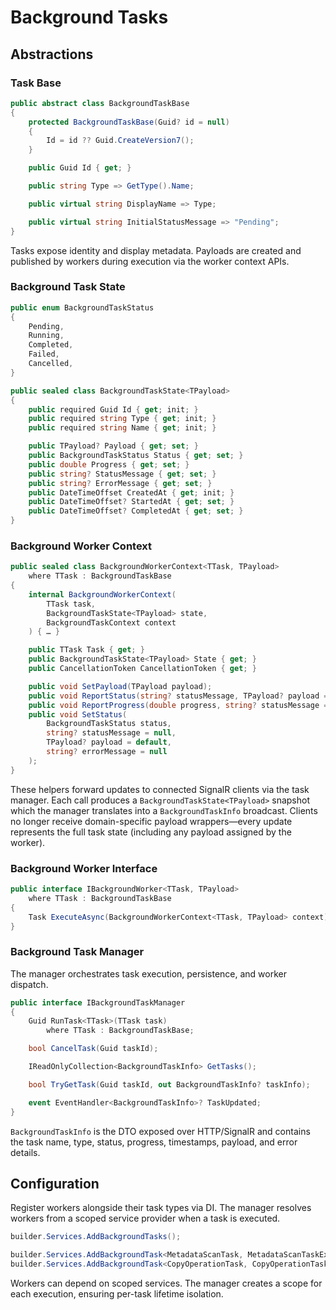 # Background Tasks

## Abstractions

### Task Base

```csharp
public abstract class BackgroundTaskBase
{
    protected BackgroundTaskBase(Guid? id = null)
    {
        Id = id ?? Guid.CreateVersion7();
    }

    public Guid Id { get; }

    public string Type => GetType().Name;

    public virtual string DisplayName => Type;

    public virtual string InitialStatusMessage => "Pending";
}
```

Tasks expose identity and display metadata. Payloads are created and published by workers during execution via the worker context APIs.

### Background Task State

```csharp
public enum BackgroundTaskStatus
{
    Pending,
    Running,
    Completed,
    Failed,
    Cancelled,
}

public sealed class BackgroundTaskState<TPayload>
{
    public required Guid Id { get; init; }
    public required string Type { get; init; }
    public required string Name { get; init; }

    public TPayload? Payload { get; set; }
    public BackgroundTaskStatus Status { get; set; }
    public double Progress { get; set; }
    public string? StatusMessage { get; set; }
    public string? ErrorMessage { get; set; }
    public DateTimeOffset CreatedAt { get; init; }
    public DateTimeOffset? StartedAt { get; set; }
    public DateTimeOffset? CompletedAt { get; set; }
}
```

### Background Worker Context

```csharp
public sealed class BackgroundWorkerContext<TTask, TPayload>
    where TTask : BackgroundTaskBase
{
    internal BackgroundWorkerContext(
        TTask task,
        BackgroundTaskState<TPayload> state,
        BackgroundTaskContext context
    ) { … }

    public TTask Task { get; }
    public BackgroundTaskState<TPayload> State { get; }
    public CancellationToken CancellationToken { get; }

    public void SetPayload(TPayload payload);
    public void ReportStatus(string? statusMessage, TPayload? payload = default);
    public void ReportProgress(double progress, string? statusMessage = null, TPayload? payload = default);
    public void SetStatus(
        BackgroundTaskStatus status,
        string? statusMessage = null,
        TPayload? payload = default,
        string? errorMessage = null
    );
}
```

These helpers forward updates to connected SignalR clients via the task manager. Each call produces a `BackgroundTaskState<TPayload>` snapshot which the manager translates into a `BackgroundTaskInfo` broadcast. Clients no longer receive domain-specific payload wrappers—every update represents the full task state (including any payload assigned by the worker).

### Background Worker Interface

```csharp
public interface IBackgroundWorker<TTask, TPayload>
    where TTask : BackgroundTaskBase
{
    Task ExecuteAsync(BackgroundWorkerContext<TTask, TPayload> context);
}
```

### Background Task Manager

The manager orchestrates task execution, persistence, and worker dispatch.

```csharp
public interface IBackgroundTaskManager
{
    Guid RunTask<TTask>(TTask task)
        where TTask : BackgroundTaskBase;

    bool CancelTask(Guid taskId);

    IReadOnlyCollection<BackgroundTaskInfo> GetTasks();

    bool TryGetTask(Guid taskId, out BackgroundTaskInfo? taskInfo);

    event EventHandler<BackgroundTaskInfo>? TaskUpdated;
}
```

`BackgroundTaskInfo` is the DTO exposed over HTTP/SignalR and contains the task name, type, status, progress, timestamps, payload, and error details.

## Configuration

Register workers alongside their task types via DI. The manager resolves workers from a scoped service provider when a task is executed.

```csharp
builder.Services.AddBackgroundTasks();

builder.Services.AddBackgroundTask<MetadataScanTask, MetadataScanTaskExecutor>();
builder.Services.AddBackgroundTask<CopyOperationTask, CopyOperationTaskExecutor>();
```

Workers can depend on scoped services. The manager creates a scope for each execution, ensuring per-task lifetime isolation.
